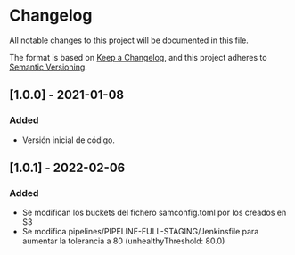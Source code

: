 # Changelog
All notable changes to this project will be documented in this file.

The format is based on [Keep a Changelog](https://keepachangelog.com/en/1.0.0/),
and this project adheres to [Semantic Versioning](https://semver.org/spec/v2.0.0.html).

## [1.0.0] - 2021-01-08
### Added
- Versión inicial de código.
## [1.0.1] - 2022-02-06
### Added
- Se modifican los buckets del fichero samconfig.toml por los creados en S3
- Se modifica pipelines/PIPELINE-FULL-STAGING/Jenkinsfile para aumentar la tolerancia a 80 (unhealthyThreshold: 80.0)
